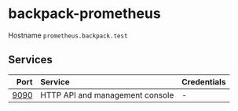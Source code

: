 # backpack-prometheus

Hostname `prometheus.backpack.test`

## Services

| Port | Service | Credentials
| ---: | :------ | :----------
| [9090](http://prometheus.backpack.test:9090) | HTTP API and management console | -
